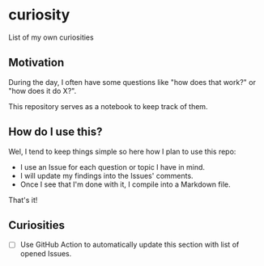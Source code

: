 # curiosity

List of my own curiosities

## Motivation

During the day, I often have some questions like "how does that work?" or "how does it do X?".

This repository serves as a notebook to keep track of them.

## How do I use this?

Wel, I tend to keep things simple so here how I plan to use this repo:

- I use an Issue for each question or topic I have in mind.
- I will update my findings into the Issues' comments.
- Once I see that I'm done with it, I compile into a Markdown file.

That's it!

## Curiosities

- [ ] Use GitHub Action to automatically update this section with list of opened Issues.




